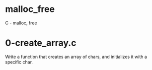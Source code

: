 # malloc_free
C - malloc, free

# 0-create_array.c
Write a function that creates an array of chars, and initializes
it with a specific char.
